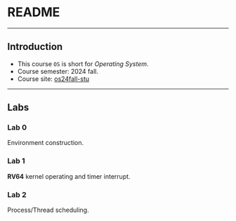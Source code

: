 # README

---

## Introduction

* This course `OS` is short for *Operating System*.
* Course semester: 2024 fall.
* Course site: [os24fall-stu](https://zju-sec.github.io/os24fall-stu/)

---

## Labs

### Lab 0

Environment construction.

### Lab 1

**RV64** kernel operating and timer interrupt.

### Lab 2

Process/Thread scheduling.
